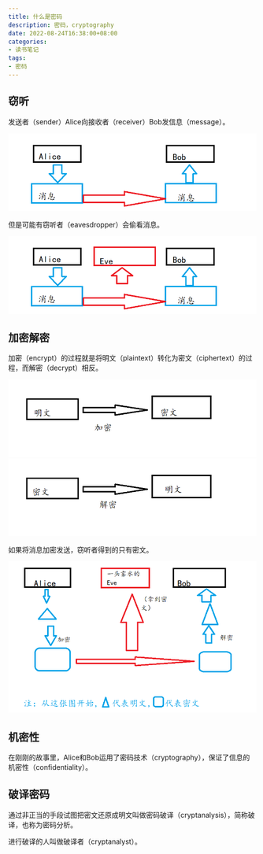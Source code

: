 ```yaml
---
title: 什么是密码
description: 密码，cryptography
date: 2022-08-24T16:38:00+08:00
categories:
- 读书笔记
tags:
- 密码
---
```


## 窃听

发送者（sender）Alice向接收者（receiver）Bob发信息（message）。

![](alice_to_bob.png)

但是可能有窃听者（eavesdropper）会偷看消息。

![](eve_intercepts_message.png)

## 加密解密

加密（encrypt）的过程就是将明文（plaintext）转化为密文（ciphertext）的过程，而解密（decrypt）相反。

![](encrypt.png)
![](decrypt.png)

如果将消息加密发送，窃听者得到的只有密文。

![](encrypt_and_send.png)

## 机密性

在刚刚的故事里，Alice和Bob运用了密码技术（cryptography），保证了信息的机密性（confidentiality）。

## 破译密码

通过非正当的手段试图把密文还原成明文叫做密码破译（cryptanalysis），简称破译，也称为密码分析。

进行破译的人叫做破译者（cryptanalyst）。